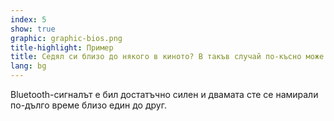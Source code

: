 ```yaml
---
index: 5
show: true
graphic: graphic-bios.png
title-highlight: Пример
title: Седял си близо до някого в киното? В такъв случай по-късно може да получиш известие.
lang: bg
---
```


Bluetooth-сигналът е бил достатъчно силен и двамата сте се намирали по-дълго време близо един до друг.
